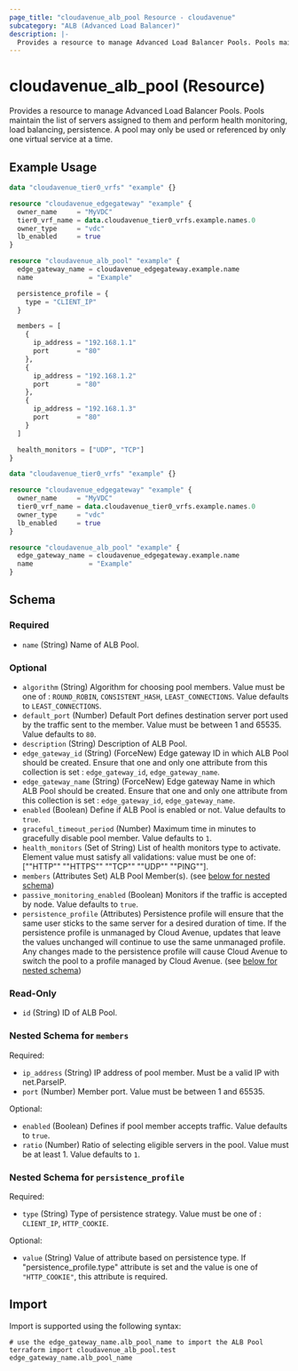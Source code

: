 ```yaml
---
page_title: "cloudavenue_alb_pool Resource - cloudavenue"
subcategory: "ALB (Advanced Load Balancer)"
description: |-
  Provides a resource to manage Advanced Load Balancer Pools. Pools maintain the list of servers assigned to them and perform health monitoring, load balancing, persistence. A pool may only be used or referenced by only one virtual service at a time.
---
```


# cloudavenue_alb_pool (Resource)

Provides a resource to manage Advanced Load Balancer Pools. Pools maintain the list of servers assigned to them and perform health monitoring, load balancing, persistence. A pool may only be used or referenced by only one virtual service at a time.

## Example Usage

```terraform
data "cloudavenue_tier0_vrfs" "example" {}

resource "cloudavenue_edgegateway" "example" {
  owner_name     = "MyVDC"
  tier0_vrf_name = data.cloudavenue_tier0_vrfs.example.names.0
  owner_type     = "vdc"
  lb_enabled     = true
}

resource "cloudavenue_alb_pool" "example" {
  edge_gateway_name = cloudavenue_edgegateway.example.name
  name              = "Example"

  persistence_profile = {
    type = "CLIENT_IP"
  }

  members = [
    {
      ip_address = "192.168.1.1"
      port       = "80"
    },
    {
      ip_address = "192.168.1.2"
      port       = "80"
    },
    {
      ip_address = "192.168.1.3"
      port       = "80"
    }
  ]

  health_monitors = ["UDP", "TCP"]
}

data "cloudavenue_tier0_vrfs" "example" {}

resource "cloudavenue_edgegateway" "example" {
  owner_name     = "MyVDC"
  tier0_vrf_name = data.cloudavenue_tier0_vrfs.example.names.0
  owner_type     = "vdc"
  lb_enabled     = true
}

resource "cloudavenue_alb_pool" "example" {
  edge_gateway_name = cloudavenue_edgegateway.example.name
  name              = "Example"
}
```

<!-- schema generated by tfplugindocs -->
## Schema

### Required

- `name` (String) Name of ALB Pool.

### Optional

- `algorithm` (String) Algorithm for choosing pool members. Value must be one of : `ROUND_ROBIN`, `CONSISTENT_HASH`, `LEAST_CONNECTIONS`. Value defaults to `LEAST_CONNECTIONS`.
- `default_port` (Number) Default Port defines destination server port used by the traffic sent to the member. Value must be between 1 and 65535. Value defaults to `80`.
- `description` (String) Description of ALB Pool.
- `edge_gateway_id` (String) (ForceNew) Edge gateway ID in which ALB Pool should be created. Ensure that one and only one attribute from this collection is set : `edge_gateway_id`, `edge_gateway_name`.
- `edge_gateway_name` (String) (ForceNew) Edge gateway Name in which ALB Pool should be created. Ensure that one and only one attribute from this collection is set : `edge_gateway_id`, `edge_gateway_name`.
- `enabled` (Boolean) Define if ALB Pool is enabled or not. Value defaults to `true`.
- `graceful_timeout_period` (Number) Maximum time in minutes to gracefully disable pool member. Value defaults to `1`.
- `health_monitors` (Set of String) List of health monitors type to activate. Element value must satisfy all validations: value must be one of: ["\"HTTP\"" "\"HTTPS\"" "\"TCP\"" "\"UDP\"" "\"PING\""].
- `members` (Attributes Set) ALB Pool Member(s). (see [below for nested schema](#nestedatt--members))
- `passive_monitoring_enabled` (Boolean) Monitors if the traffic is accepted by node. Value defaults to `true`.
- `persistence_profile` (Attributes) Persistence profile will ensure that the same user sticks to the same server for a desired duration of time. If the persistence profile is unmanaged by Cloud Avenue, updates that leave the values unchanged will continue to use the same unmanaged profile. Any changes made to the persistence profile will cause Cloud Avenue to switch the pool to a profile managed by Cloud Avenue. (see [below for nested schema](#nestedatt--persistence_profile))

### Read-Only

- `id` (String) ID of ALB Pool.

<a id="nestedatt--members"></a>
### Nested Schema for `members`

Required:

- `ip_address` (String) IP address of pool member. Must be a valid IP with net.ParseIP.
- `port` (Number) Member port. Value must be between 1 and 65535.

Optional:

- `enabled` (Boolean) Defines if pool member accepts traffic. Value defaults to `true`.
- `ratio` (Number) Ratio of selecting eligible servers in the pool. Value must be at least 1. Value defaults to `1`.


<a id="nestedatt--persistence_profile"></a>
### Nested Schema for `persistence_profile`

Required:

- `type` (String) Type of persistence strategy. Value must be one of : `CLIENT_IP`, `HTTP_COOKIE`.

Optional:

- `value` (String) Value of attribute based on persistence type. If "persistence_profile.type" attribute is set and the value is one of `"HTTP_COOKIE"`, this attribute is required.

## Import

Import is supported using the following syntax:
```shell
# use the edge_gateway_name.alb_pool_name to import the ALB Pool
terraform import cloudavenue_alb_pool.test edge_gateway_name.alb_pool_name
```